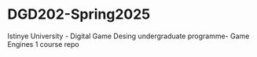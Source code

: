 # DGD202-Spring2025
Istinye University - Digital Game Desing undergraduate programme- Game Engines 1 course repo
